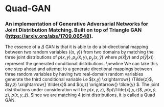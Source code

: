 # Quad-GAN

### An implementation of Generative Adversarial Networks for Joint Distribution Matching. Built on top of Triangle GAN (https://arxiv.org/abs/1709.06548).

The essence of a $\Delta$ GAN is that it is able to do a bi-directional mapping between two random variables \((x, y)\) from two domains by matching the three joint distributions of  $p(x,y), p_x(\tilde{x},y), p_y(x,\tilde{y})$ where $p(\tilde{x}|y)$ and $p(\tilde{y}|x))$ represent the generated conditional distributions.
\newline
We can take this one step ahead and attempt to a generate directional mappings between three random variables by having two real-domain random variables generate the third conditional variable i.e $(x,y) \xrightarrow{} \Tilde{z}$, $(y,z) \xrightarrow{} \tilde{x}$ and $(x,z) \xrightarrow{} \tilde{y} $. The joint distributions under consideration will be $p(x,y,z)$, $p(\Tilde{x},y,z)$, $p(x,\tilde{y},z)$, $p(x,y,\tilde{z})$. Since we are matching 4 joint distributions, it is called a Quad GAN.
